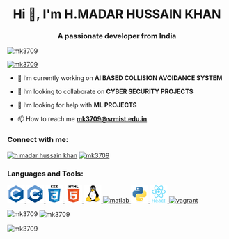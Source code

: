 <h1 align="center">Hi 👋, I'm H.MADAR HUSSAIN KHAN</h1>
<h3 align="center">A passionate  developer from India</h3>

<p align="left"> <img src="https://komarev.com/ghpvc/?username=mk3709&label=Profile%20views&color=0e75b6&style=flat" alt="mk3709" /> </p>

<p align="left"> <a href="https://github.com/ryo-ma/github-profile-trophy"><img src="https://github-profile-trophy.vercel.app/?username=mk3709" alt="mk3709" /></a> </p>

- 🔭 I’m currently working on **AI BASED COLLISION AVOIDANCE SYSTEM**

- 👯 I’m looking to collaborate on **CYBER SECURITY PROJECTS**

- 🤝 I’m looking for help with **ML PROJECTS**

- 📫 How to reach me **mk3709@srmist.edu.in**

<h3 align="left">Connect with me:</h3>
<p align="left">
<a href="https://linkedin.com/in/h madar hussain khan" target="blank"><img align="center" src="https://raw.githubusercontent.com/rahuldkjain/github-profile-readme-generator/master/src/images/icons/Social/linked-in-alt.svg" alt="h madar hussain khan" height="30" width="40" /></a>
<a href="https://www.hackerrank.com/mk3709" target="blank"><img align="center" src="https://raw.githubusercontent.com/rahuldkjain/github-profile-readme-generator/master/src/images/icons/Social/hackerrank.svg" alt="mk3709" height="30" width="40" /></a>
</p>

<h3 align="left">Languages and Tools:</h3>
<p align="left"> <a href="https://www.cprogramming.com/" target="_blank" rel="noreferrer"> <img src="https://raw.githubusercontent.com/devicons/devicon/master/icons/c/c-original.svg" alt="c" width="40" height="40"/> </a> <a href="https://www.w3schools.com/cpp/" target="_blank" rel="noreferrer"> <img src="https://raw.githubusercontent.com/devicons/devicon/master/icons/cplusplus/cplusplus-original.svg" alt="cplusplus" width="40" height="40"/> </a> <a href="https://www.w3schools.com/css/" target="_blank" rel="noreferrer"> <img src="https://raw.githubusercontent.com/devicons/devicon/master/icons/css3/css3-original-wordmark.svg" alt="css3" width="40" height="40"/> </a> <a href="https://www.w3.org/html/" target="_blank" rel="noreferrer"> <img src="https://raw.githubusercontent.com/devicons/devicon/master/icons/html5/html5-original-wordmark.svg" alt="html5" width="40" height="40"/> </a> <a href="https://www.linux.org/" target="_blank" rel="noreferrer"> <img src="https://raw.githubusercontent.com/devicons/devicon/master/icons/linux/linux-original.svg" alt="linux" width="40" height="40"/> </a> <a href="https://www.mathworks.com/" target="_blank" rel="noreferrer"> <img src="https://upload.wikimedia.org/wikipedia/commons/2/21/Matlab_Logo.png" alt="matlab" width="40" height="40"/> </a> <a href="https://www.python.org" target="_blank" rel="noreferrer"> <img src="https://raw.githubusercontent.com/devicons/devicon/master/icons/python/python-original.svg" alt="python" width="40" height="40"/> </a> <a href="https://reactjs.org/" target="_blank" rel="noreferrer"> <img src="https://raw.githubusercontent.com/devicons/devicon/master/icons/react/react-original-wordmark.svg" alt="react" width="40" height="40"/> </a> <a href="https://www.vagrantup.com/" target="_blank" rel="noreferrer"> <img src="https://www.vectorlogo.zone/logos/vagrantup/vagrantup-icon.svg" alt="vagrant" width="40" height="40"/> </a> </p>

<p><img align="left" src="https://github-readme-stats.vercel.app/api/top-langs?username=mk3709&show_icons=true&locale=en&layout=compact" alt="mk3709" /></p>

<p>&nbsp;<img align="center" src="https://github-readme-stats.vercel.app/api?username=mk3709&show_icons=true&locale=en" alt="mk3709" /></p>

<p><img align="center" src="https://github-readme-streak-stats.herokuapp.com/?user=mk3709&" alt="mk3709" /></p>
